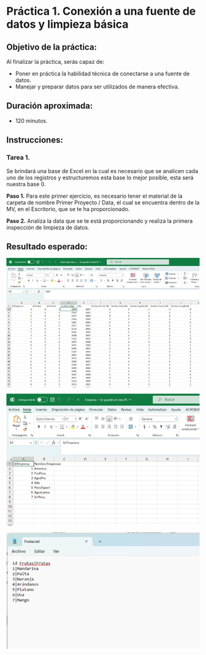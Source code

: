 # Práctica 1. Conexión a una fuente de datos y limpieza básica 

## Objetivo de la práctica:

Al finalizar la práctica, serás capaz de:

- Poner en práctica la habilidad técnica de conectarse a una fuente de datos. <br>
- Manejar y preparar datos para ser utilizados de manera efectiva.

## Duración aproximada:
- 120 minutos.

## Instrucciones:

### Tarea 1. 

Se brindará una base de Excel en la cual es necesario que se analicen cada uno de los registros y estructuremos esta base lo mejor posible, esta será nuestra base 0.

**Paso 1.** Para este primer ejercicio, es necesario tener el material de la carpeta de nombre Primer Proyecto / Data, el cual se encuentra dentro de la MV, en el Escritorio, que se te ha proporcionado. 

**Paso 2.** Analiza la data que se te está proporcionando y realiza la primera inspección de limpieza de datos.

## Resultado esperado:

![imagen1](../images/1.png)

![imagen2](../images/2.png)

![imagen3](../images/3.png)
